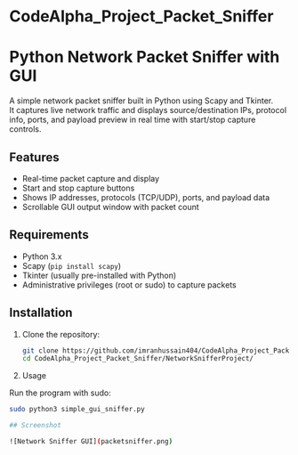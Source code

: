 # CodeAlpha_Project_Packet_Sniffer

# Python Network Packet Sniffer with GUI

A simple network packet sniffer built in Python using Scapy and Tkinter.  
It captures live network traffic and displays source/destination IPs, protocol info, ports, and payload preview in real time with start/stop capture controls.

## Features

- Real-time packet capture and display
- Start and stop capture buttons
- Shows IP addresses, protocols (TCP/UDP), ports, and payload data
- Scrollable GUI output window with packet count

## Requirements

- Python 3.x
- Scapy (`pip install scapy`)
- Tkinter (usually pre-installed with Python)
- Administrative privileges (root or sudo) to capture packets

## Installation

1. Clone the repository:
   ```bash
   git clone https://github.com/imranhussain404/CodeAlpha_Project_Packet_Sniffer.git
   cd CodeAlpha_Project_Packet_Sniffer/NetworkSnifferProject/


2. Usage

Run the program with sudo:

```bash
sudo python3 simple_gui_sniffer.py

## Screenshot

![Network Sniffer GUI](packetsniffer.png)

